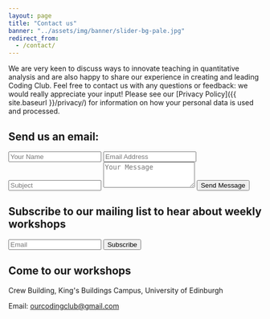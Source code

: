 ```yaml
---
layout: page
title: "Contact us"
banner: "../assets/img/banner/slider-bg-pale.jpg"
redirect_from:
  - /contact/
---
```


We are very keen to discuss ways to innovate teaching in quantitative analysis and are also happy to share our experience in creating and leading Coding Club. Feel free to contact us with any questions or feedback: we would really appreciate your input! Please see our [Privacy Policy]({{ site.baseurl }}/privacy/) for information on how your personal data is used and processed. 

## Send us an email:


<div class="form-group">
	<form action="https://getsimpleform.com/messages?form_api_token=de1ba2f2f947822946fb6e835437ec78" method="post">
		<input type='hidden' name='redirect_to' value='{{ site.url }}/success' />
		<input type="text" name="Name" class="form-control" placeholder="Your Name" required />
		<input type="text" name="Email" class="form-control" placeholder="Email Address" required />
		<input type="text" name="Subject" class="form-control" placeholder="Subject" required />
		<textarea class="form-control" name="Message" rows="3" placeholder="Your Message" required></textarea>
		<button class="btn btn-default" type="submit" name='redirect_to' value='{{ site.url }}/success'>Send Message</button>
    </form>
</div>


## Subscribe to our mailing list to hear about weekly workshops

<div class="form-group">
	<form action="https://getsimpleform.com/messages?form_api_token=de1ba2f2f947822946fb6e835437ec78" method="post">
		<div class="form-group">
			<input type='hidden' name='redirect_to' value='{{ site.url }}/success' />
			<input type='text' class="form-control" name='Email' placeholder="Email" required/>
			<button class="btn btn-default" type='submit'>Subscribe</button>
		</div>
	</form>
</div>


## Come to our workshops

Crew Building, King's Buildings Campus, University of Edinburgh

Email: ourcodingclub@gmail.com

